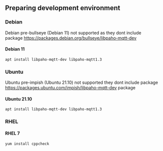 ## Preparing development environment

### Debian

Debian pre-bullseye (Debian 11) not supported as they dont include package https://packages.debian.org/bullseye/libpaho-mqtt-dev

#### Debian 11

```
apt install libpaho-mqtt-dev libpaho-mqtt1.3
```

### Ubuntu

Ubuntu pre-impish (Ubuntu 21.10) not supported they dont include package https://packages.ubuntu.com/impish/libpaho-mqtt-dev package

#### Ubuntu 21.10

```
apt install libpaho-mqtt-dev libpaho-mqtt1.3
```

### RHEL

#### RHEL 7

```
yum install cppcheck
```
